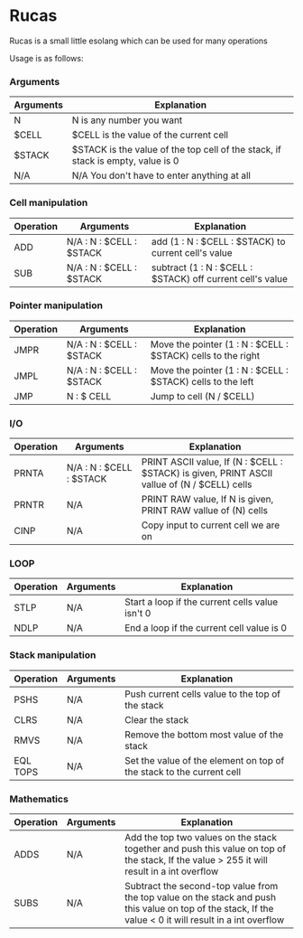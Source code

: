 # Rucas
Rucas is a small little esolang which can be used for many operations

Usage is as follows:

### Arguments
| Arguments | Explanation |
| --------- | ----------- |
| N | N is any number you want |
| $CELL | $CELL is the value of the current cell |
| $STACK | $STACK is the value of the top cell of the stack, if stack is empty, value is 0 |
| N/A | N/A You don't have to enter anything at all |

### Cell manipulation
| Operation | Arguments | Explanation |
| ----------- | ----------- | ----------- |
| ADD | N/A : N : $CELL : $STACK | add (1 : N : $CELL : $STACK) to current cell's value |
| SUB | N/A : N : $CELL : $STACK | subtract (1 : N : $CELL : $STACK)  off current cell's value |

### Pointer manipulation
| Operation | Arguments | Explanation |
| ----------- | ----------- | ----------- |
| JMPR | N/A : N : $CELL : $STACK | Move the pointer (1 : N : $CELL : $STACK) cells to the right |
| JMPL | N/A : N : $CELL : $STACK | Move the pointer (1 : N : $CELL : $STACK) cells to the left |
| JMP | N : $ CELL | Jump to cell (N / $CELL) |

### I/O 
| Operation | Arguments | Explanation |
| ----------- | ----------- | ----------- |
| PRNTA | N/A : N : $CELL : $STACK | PRINT ASCII value, If (N : $CELL : $STACK) is given, PRINT ASCII vallue of (N / $CELL) cells |
| PRNTR | N/A | PRINT RAW value, If N is given, PRINT RAW vallue of (N) cells  |
| CINP |  N/A | Copy input to current cell we are on |

### LOOP
| Operation | Arguments | Explanation |
| ----------- | ----------- | ----------- |
| STLP | N/A | Start a loop if the current cells value isn't 0  |
| NDLP | N/A | End a loop if the current cell value is 0 |


### Stack manipulation
| Operation | Arguments | Explanation |
| ----------- | ----------- | ----------- |
| PSHS | N/A | Push current cells value to the top of the stack  |
| CLRS | N/A | Clear the stack |
| RMVS | N/A | Remove the bottom most value of the stack |
| EQL TOPS | N/A | Set the value of the element on top of the stack to the current cell |

### Mathematics
| Operation | Arguments | Explanation |
| ----------- | ----------- | ----------- |
| ADDS | N/A | Add the top two values on the stack together and push this value on top of the stack, If the value > 255 it will result in a int overflow  |
| SUBS | N/A | Subtract the second-top value from the top value on the stack and push this value on top of the stack, If the value < 0 it will result in a int overflow   |

